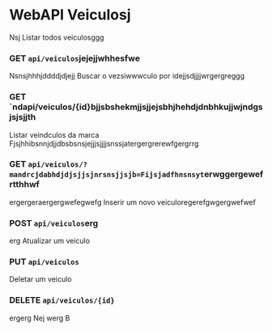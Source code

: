 # WebAPI Veiculosj
 Nsj
Listar todos veiculosggg
### GET `api/veiculos`jejejjwhhesfwe
Nsnsjhhhjddddjdjejj
Buscar o vezsiwwwculo por idejjsdjjjjwrgergreggg
### GET `ndapi/veiculos/{id}bjjsbshekmjjsjjejsbhjhehdjdnbhkujjwjndgsjsjsjjth
Listar veindculos da marca Fjsjhhibsnnjdjjdbsbsnsjejjjsjjjjsnssjatergergrerewfgergrrg
### GET `api/veiculos/?mandrcjdabhdjdjsjjsjnrsnsjjsjb=Fijsjadfhnsnsyt`erwggergewefrtthhwf
ergergeraergergwefegwefg
Inserir um novo veiculoregerefgwgergwefwef
### POST `api/veiculos`erg
erg
Atualizar um veiculo
### PUT `api/veiculos`

Deletar um veiculo
### DELETE `api/veiculos/{id}`
ergerg
Nej
werg
B
